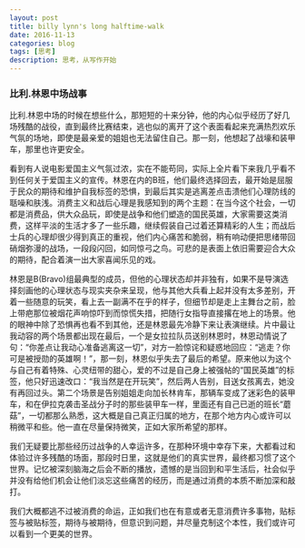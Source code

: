 ```yaml
---
layout: post
title: billy lynn's long halftime-walk
date: 2016-11-13
categories: blog
tags: [思考]
description: 思考，从写作开始
---
```


### 比利.林恩中场战事

比利.林恩中场的时候在想些什么，那短短的十来分钟，他的内心似乎经历了好几场残酷的战役，直到最终比赛结束，逃也似的离开了这个表面看起来充满热烈欢乐气氛的场地，即使是最亲爱的姐姐也无法留住自己。那一刻，他想起了战壕和装甲车，那里也许更安全。

看到有人说电影爱国主义气氛过浓，实在不能苟同，实际上全片看下来我几乎看不到任何关于爱国主义的宣传。林恩在内的B班，他们最终选择回去，最开始是屈服于民众的期待和维护自我标签的恐惧，到最后其实是逃离差点击溃他们心理防线的聒噪和肤浅。消费主义和战后心理是我感知到的两个主题：在当今这个社会，一切都是消费品，供大众品玩，即使是战争和他们塑造的国民英雄，大家需要这类消费，这样平淡的生活才多了一些乐趣，继续假装自己过着还算精彩的人生；而战后士兵的心理却很少得到真正的重视，他们内心痛苦和脆弱，稍有响动便把思绪带回硝烟弥漫的战场，一段段闪回，如同惊弓之鸟。可悲的是表面上依旧需要迎合大众的期待，配合着演一出大家喜闻乐见的戏。

林恩是B(Bravo)组最典型的成员，但他的心理状态却并非独有，如果不是导演选择刻画他的心理状态与现实夹杂来呈现，他与其他大兵看上起并没有太多差别，开着一些随意的玩笑，看上去一副满不在乎的样子，但细节却是走上主舞台之前，脸上带疤那位被烟花声响惊吓到而惊慌失措，把随行女指导直接撂在地上的场景。他的眼神中除了恐惧再也看不到其他，还是林恩最先冷静下来让表演继续。片中最让我动容的两个场景都出现在最后，一个是女拉拉队员送别林恩时，林恩动情说了句：“你差点让我动心准备逃离这一切”，对方一脸惊诧和疑惑地回应：“逃走？你可是被授勋的英雄啊！”，那一刻，林恩似乎失去了最后的希望。原来他以为这个与自己有着特殊、心灵纽带的甜心，爱的不过是自己身上被强帖的“国民英雄”的标签，他只好迅速改口：“我当然是在开玩笑”，然后两人告别，目送女孩离去，她没有再回过头。第二个场景是告别姐姐走向加长林肯车，那辆车变成了迷彩色的装甲车，和在伊拉克袭击圣战分子时的那些装甲车一样，里面还有自己已逝的班长“蘑菇”，一切都那么熟悉，这大概是自己真正归属的地方，在那个地方内心或许可以稍微平和些。他一直在尽量保持微笑，正如大家所希望的那样。

我们无疑要比那些经历过战争的人幸运许多，在那种环境中幸存下来，大都看过和体验过许多残酷的场面，那段时日里，这就是他们的真实世界，最终都习惯了这个世界。记忆被深刻脑海之后会不断的播放，遗憾的是当回到和平生活后，社会似乎并没有给他们机会让他们淡忘这些痛苦的经历，而是通过消费的本质不断加深和敲打。

我们大概都逃不过被消费的命运，正如我们也在有意或者无意消费许多事物，贴标签与被贴标签，期待与被期待，但意识到问题，并尽量克制这个本性，我们或许可以看到一个更美的世界。
